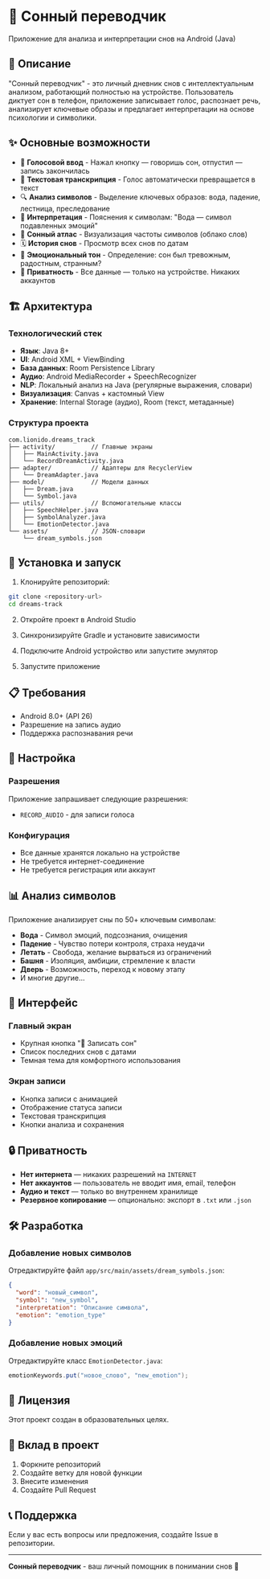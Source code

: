 # 🌙 Сонный переводчик

Приложение для анализа и интерпретации снов на Android (Java)

## 📱 Описание

"Сонный переводчик" - это личный дневник снов с интеллектуальным анализом, работающий полностью на устройстве. Пользователь диктует сон в телефон, приложение записывает голос, распознает речь, анализирует ключевые образы и предлагает интерпретации на основе психологии и символики.

## ✨ Основные возможности

- 🎤 **Голосовой ввод** - Нажал кнопку — говоришь сон, отпустил — запись закончилась
- 📝 **Текстовая транскрипция** - Голос автоматически превращается в текст
- 🔍 **Анализ символов** - Выделение ключевых образов: вода, падение, лестница, преследование
- 💬 **Интерпретация** - Пояснения к символам: "Вода — символ подавленных эмоций"
- 🎨 **Сонный атлас** - Визуализация частоты символов (облако слов)
- 🗓 **История снов** - Просмотр всех снов по датам
- 🧠 **Эмоциональный тон** - Определение: сон был тревожным, радостным, странным?
- 🔐 **Приватность** - Все данные — только на устройстве. Никаких аккаунтов

## 🏗️ Архитектура

### Технологический стек
- **Язык**: Java 8+
- **UI**: Android XML + ViewBinding
- **База данных**: Room Persistence Library
- **Аудио**: Android MediaRecorder + SpeechRecognizer
- **NLP**: Локальный анализ на Java (регулярные выражения, словари)
- **Визуализация**: Canvas + кастомный View
- **Хранение**: Internal Storage (аудио), Room (текст, метаданные)

### Структура проекта
```
com.lionido.dreams_track
├── activity/          // Главные экраны
│   ├── MainActivity.java
│   └── RecordDreamActivity.java
├── adapter/           // Адаптеры для RecyclerView
│   └── DreamAdapter.java
├── model/             // Модели данных
│   ├── Dream.java
│   └── Symbol.java
├── utils/             // Вспомогательные классы
│   ├── SpeechHelper.java
│   ├── SymbolAnalyzer.java
│   └── EmotionDetector.java
└── assets/            // JSON-словари
    └── dream_symbols.json
```

## 🚀 Установка и запуск

1. Клонируйте репозиторий:
```bash
git clone <repository-url>
cd dreams-track
```

2. Откройте проект в Android Studio

3. Синхронизируйте Gradle и установите зависимости

4. Подключите Android устройство или запустите эмулятор

5. Запустите приложение

## 📋 Требования

- Android 8.0+ (API 26)
- Разрешение на запись аудио
- Поддержка распознавания речи

## 🔧 Настройка

### Разрешения
Приложение запрашивает следующие разрешения:
- `RECORD_AUDIO` - для записи голоса

### Конфигурация
- Все данные хранятся локально на устройстве
- Не требуется интернет-соединение
- Не требуется регистрация или аккаунт

## 📊 Анализ символов

Приложение анализирует сны по 50+ ключевым символам:

- **Вода** - Символ эмоций, подсознания, очищения
- **Падение** - Чувство потери контроля, страха неудачи
- **Летать** - Свобода, желание вырваться из ограничений
- **Башня** - Изоляция, амбиции, стремление к власти
- **Дверь** - Возможность, переход к новому этапу
- И многие другие...

## 🎨 Интерфейс

### Главный экран
- Крупная кнопка "🎤 Записать сон"
- Список последних снов с датами
- Темная тема для комфортного использования

### Экран записи
- Кнопка записи с анимацией
- Отображение статуса записи
- Текстовая транскрипция
- Кнопки анализа и сохранения

## 🔒 Приватность

- **Нет интернета** — никаких разрешений на `INTERNET`
- **Нет аккаунтов** — пользователь не вводит имя, email, телефон
- **Аудио и текст** — только во внутреннем хранилище
- **Резервное копирование** — опционально: экспорт в `.txt` или `.json`

## 🛠️ Разработка

### Добавление новых символов
Отредактируйте файл `app/src/main/assets/dream_symbols.json`:

```json
{
  "word": "новый_символ",
  "symbol": "new_symbol",
  "interpretation": "Описание символа",
  "emotion": "emotion_type"
}
```

### Добавление новых эмоций
Отредактируйте класс `EmotionDetector.java`:

```java
emotionKeywords.put("новое_слово", "new_emotion");
```

## 📝 Лицензия

Этот проект создан в образовательных целях.

## 🤝 Вклад в проект

1. Форкните репозиторий
2. Создайте ветку для новой функции
3. Внесите изменения
4. Создайте Pull Request

## 📞 Поддержка

Если у вас есть вопросы или предложения, создайте Issue в репозитории.

---

**Сонный переводчик** - ваш личный помощник в понимании снов 🌙